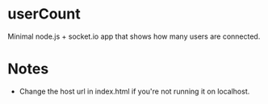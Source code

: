 userCount
===========

Minimal node.js + socket.io app that shows how many users are connected.

# Notes

* Change the host url in index.html if you're not running it on localhost.

